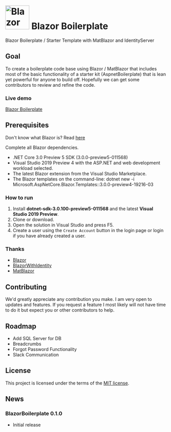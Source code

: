 # <img src="https://github.com/enkodellc/blazorboilerplate/blob/master/src/BlazorBoilerplate.Client/wwwroot/images/blazorboilerplate.svg" alt="Blazor Boilerplate" height="75"/> Blazor Boilerplate

Blazor Boilerplate / Starter Template with MatBlazor and IdentityServer

## Goal
To create a boilerplate code base using Blazor / MatBlazor that includes most of the basic functionality of a starter kit (AspnetBoilerplate) that is lean yet powerful for anyone to build off. Hopefully we can get some contributors to review and refine the code. 

### Live demo
[Blazor Boilerplate](http://blazorboilerplate.com)

## Prerequisites

Don't know what Blazor is? Read [here](https://github.com/aspnet/Blazor)

Complete all Blazor dependencies.

- .NET Core 3.0 Preview 5 SDK (3.0.0-preview5-011568)
- Visual Studio 2019 Preview 4 with the ASP.NET and web development workload selected.
- The latest Blazor extension from the Visual Studio Marketplace.
- The Blazor templates on the command-line: dotnet new -i Microsoft.AspNetCore.Blazor.Templates::3.0.0-preview4-19216-03

### How to run
1. Install **dotnet-sdk-3.0.100-preview5-011568** and the latest **Visual Studio 2019 Preview**.
2. Clone or download.
3. Open the solution in Visual Studio and press F5.
4. Create a user using the `Create Account` button in the login page or login if you have already created a user.


### Thanks
- [Blazor](https://blazor.net)
- [BlazorWithIdentity](https://github.com/stavroskasidis/BlazorWithIdentity)
- [MatBlazor](https://github.com/SamProf/MatBlazor)

## Contributing

We'd greatly appreciate any contribution you make. I am very open to updates and features. If you request a feature I most likely 
will not have time to do it but expect you or other contributors to help.

## Roadmap

- Add SQL Server for DB
- Breadcrumbs
- Forgot Password Functionality
- Slack Communication 

## License

This project is licensed under the terms of the [MIT license](LICENSE).

## News
### BlazorBoilerplate 0.1.0
- Initial release
